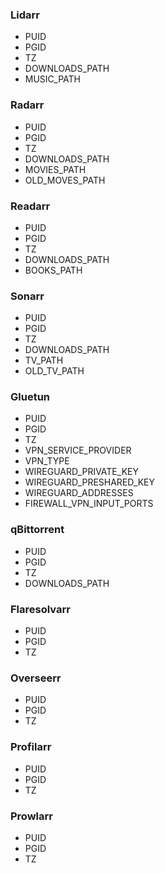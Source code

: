 ### Lidarr
- PUID
- PGID
- TZ
- DOWNLOADS_PATH
- MUSIC_PATH
### Radarr
- PUID
- PGID
- TZ
- DOWNLOADS_PATH
- MOVIES_PATH
- OLD_MOVES_PATH
### Readarr
- PUID
- PGID
- TZ
- DOWNLOADS_PATH
- BOOKS_PATH
### Sonarr
- PUID
- PGID
- TZ
- DOWNLOADS_PATH
- TV_PATH
- OLD_TV_PATH
### Gluetun
- PUID
- PGID
- TZ
- VPN_SERVICE_PROVIDER
- VPN_TYPE
- WIREGUARD_PRIVATE_KEY
- WIREGUARD_PRESHARED_KEY
- WIREGUARD_ADDRESSES
- FIREWALL_VPN_INPUT_PORTS
### qBittorrent
- PUID
- PGID
- TZ
- DOWNLOADS_PATH
### Flaresolvarr
- PUID
- PGID
- TZ
### Overseerr
- PUID
- PGID
- TZ
### Profilarr
- PUID
- PGID
- TZ
### Prowlarr
- PUID
- PGID
- TZ